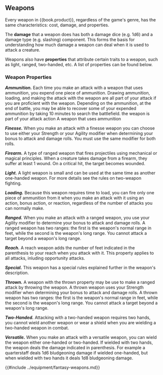 ## Weapons
Every weapon in {{book.product}}, regardless of the game's genre, has the same
characteristics: cost, damage, and properties.

The **damage** that a weapon does has both a damage dice (e.g. 1d6) and a damage
type (e.g. slashing) component. This forms the basis for understanding how much
damage a weapon can deal when it is used to attack a creature.

Weapons also have **properties** that attribute certain traits to a weapon, such
as light, ranged, two-handed, etc. A list of properties can be found below.

### Weapon Properties

___Ammunition.___ Each time you make an attack with a weapon that uses
ammunition, you expend one piece of ammunition. Drawing ammunition, loading, and
making the attack with the weapon are all part of your attack if you are
proficient with the weapon. Depending on the ammunition, at the end of battle,
you may be able to recover some of your expended ammunition by taking 10 minutes
to search the battlefield. the weapon is part of your attack action A weapon
that uses ammunition 

___Finesse.___ When you make an attack with a finesse weapon you can choose to
use either your Strength or your Agility modifier when determining your bonus to
attack and damage rolls. You must use the same modifier for both rolls.

___Firearm.___ A type of ranged weapon that fires projectiles using mechanical
or magical principles. When a creature takes damage from a firearm, they suffer
at least 1 wound. On a critical hit, the target becomes wounded.

___Light.___ A light weapon is small and can be used at the same time as another
one-handed weapon. For more details see the rules on two-weapon fighting.

___Loading.___ Because this weapon requires time to load, you can fire only one
piece of ammunition from it when you make an attack with it using an action,
bonus action, or reaction, regardless of the number of attacks you can normally
make.

___Ranged.___ When you make an attack with a ranged weapon, you use your Agility
modifier to determine your bonus to attack and damage rolls. A ranged weapon has
two ranges: the first is the weapon's normal range in feet, while the second is
the weapon's long range. You cannot attack a target beyond a weapon's long
range.

___Reach.___ A reach weapon adds the number of feet indicated in the parenthesis
to your reach when you attack with it. This property applies to all attacks,
inluding opportunity attacks.

___Special.___ This weapon has a special rules explained further in the weapon's
description.

___Thrown.___ A weapon with the thrown property may be use to make a ranged
attack by throwing the weapon. A thrown weapon uses your Strength modifier when
determining your bonus to attack and damage rolls. A thrown weapon has two
ranges: the first is the weapon's normal range in feet, while the second is the
weapon's long range. You cannot attack a target beyond a weapon's long range.

___Two-Handed.___ Attacking with a two-handed weapon requires two hands, you
cannot wield another weapon or wear a shield when you are wielding a two-handed
weapon in combat.

___Versatile.___ When you make an attack with a versatile weapon, you can wield
the weapon either one-handed or two-handed. If wielded with two hands, the
weapon deals the damage indicated in parenthesis. For example a quarterstaff
deals 1d6 bludgeoning damage if wielded one-handed, but when wielded with two
hands it deals 1d8 bludgeoning damage.

{{#include ../equipment/fantasy-weapons.md}}
